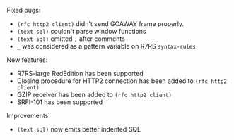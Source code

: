 Fixed bugs:

- `(rfc http2 client)` didn't send GOAWAY frame properly.
- `(text sql)` couldn't parse window functions
- `(text sql)` emitted `;` after comments
- `_` was considered as a pattern variable on R7RS `syntax-rules`

New features:

- R7RS-large RedEdition has been supported
- Closing procedure for HTTP2 connection has been added to `(rfc http2 client)`
- GZIP receiver has been added to `(rfc http2 client)`
- SRFI-101 has been supported

Improvements:

- `(text sql)` now emits better indented SQL